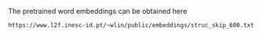 The pretrained word embeddings can be obtained here

    https://www.l2f.inesc-id.pt/~wlin/public/embeddings/struc_skip_600.txt
